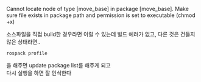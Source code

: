 Cannot locate node of type [move_base] in package [move_base]. Make sure file exists in package path and permission is set to executable (chmod +x)

소스파일을 직접 build한 경우라면 이럴 수 있는데  빌드 에러가 없고, 다른 것은 건들지 않은 상태라면..


```
rospack profile
```
을 해주면  update package list를 해주게 되고   
다시 실행을 하면 잘 인식한다  


